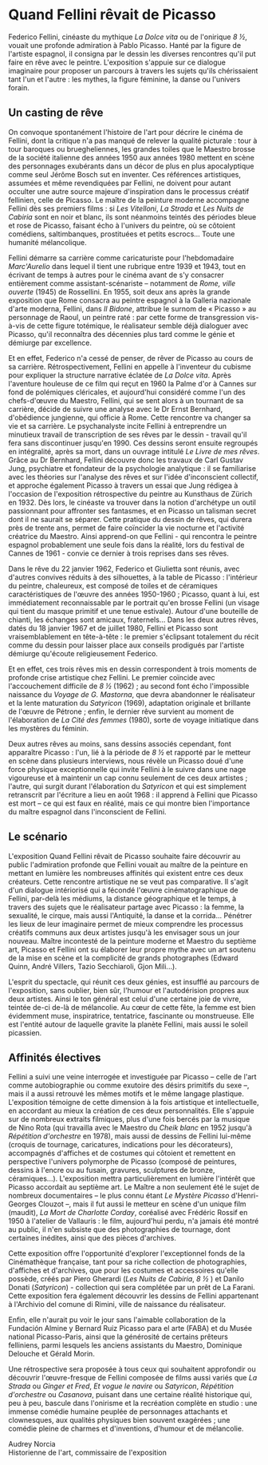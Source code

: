 # Quand Fellini rêvait de Picasso

Federico Fellini, cinéaste du mythique _La Dolce vita_ ou de l'onirique _8 ½_, vouait une profonde admiration à Pablo Picasso. Hanté par la figure de l'artiste espagnol, il consigna par le dessin les diverses rencontres qu'il put faire en rêve avec le peintre. L'exposition s'appuie sur ce dialogue imaginaire pour proposer un parcours à travers les sujets qu'ils chérissaient tant l'un et l'autre : les mythes, la figure féminine, la danse ou l'univers forain.

## Un casting de rêve

On convoque spontanément l'histoire de l'art pour décrire le cinéma de Fellini, dont la critique n'a pas manqué de relever la qualité picturale : tour à tour baroques ou bruegheliennes, les grandes toiles que le Maestro brosse de la société italienne des années 1950 aux années 1980 mettent en scène des personnages exubérants dans un décor de plus en plus apocalyptique comme seul Jérôme Bosch sut en inventer. Ces références artistiques, assumées et même revendiquées par Fellini, ne doivent pour autant occulter une autre source majeure d'inspiration dans le processus créatif fellinien, celle de Picasso. Le maître de la peinture moderne accompagne Fellini dès ses premiers films : si _Les Vitelloni_, _La Strada_ et _Les Nuits de Cabiria_ sont en noir et blanc, ils sont néanmoins teintés des périodes bleue et rose de Picasso, faisant écho à l'univers du peintre, où se côtoient comédiens, saltimbanques, prostituées et petits escrocs... Toute une humanité mélancolique.

Fellini démarre sa carrière comme caricaturiste pour l'hebdomadaire _Marc'Aurelio_ dans lequel il tient une rubrique entre 1939 et 1943, tout en écrivant de temps à autres pour le cinéma avant de s'y consacrer entièrement comme assistant-scénariste – notamment de _Rome, ville ouverte_ (1945) de Rossellini. En 1955, soit deux ans après la grande exposition que Rome consacra au peintre espagnol à la Galleria nazionale d'arte moderna, Fellini, dans _Il Bidone_, attribue le surnom de « Picasso » au personnage de Raoul, un peintre raté : par cette forme de transgression vis-à-vis de cette figure totémique, le réalisateur semble déjà dialoguer avec Picasso, qu'il reconnaîtra des décennies plus tard comme le génie et démiurge par excellence.

Et en effet, Federico n'a cessé de penser, de rêver de Picasso au cours de sa carrière. Rétrospectivement, Fellini en appelle à l'inventeur du cubisme pour expliquer la structure narrative éclatée de _La Dolce vita_. Après l'aventure houleuse de ce film qui reçut en 1960 la Palme d'or à Cannes sur fond de polémiques cléricales, et aujourd'hui considéré comme l'un des chefs-d'œuvre du Maestro, Fellini, qui se sent alors à un tournant de sa carrière, décide de suivre une analyse avec le Dr Ernst Bernhard, d'obédience jungienne, qui officie à Rome. Cette rencontre va changer sa vie et sa carrière. Le psychanalyste incite Fellini à entreprendre un minutieux travail de transcription de ses rêves par le dessin - travail qu'il fera sans discontinuer jusqu'en 1990. Ces dessins seront ensuite regroupés en intégralité, après sa mort, dans un ouvrage intitulé _Le Livre de mes rêves_. Grâce au Dr Bernhard, Fellini découvre donc les travaux de Carl Gustav Jung, psychiatre et fondateur de la psychologie analytique : il se familiarise avec les théories sur l'analyse des rêves et sur l'idée d'inconscient collectif, et approche également Picasso à travers un essai que Jung rédigea à l'occasion de l'exposition rétrospective du peintre au Kunsthaus de Zürich en 1932. Dès lors, le cinéaste va trouver dans la notion d'archétype un outil passionnant pour affronter ses fantasmes, et en Picasso un talisman secret dont il ne saurait se séparer. Cette pratique du dessin de rêves, qui durera près de trente ans, permet de faire coïncider la vie nocturne et l'activité créatrice du Maestro. Ainsi apprend-on que Fellini - qui rencontra le peintre espagnol probablement une seule fois dans la réalité, lors du festival de Cannes de 1961 - convie ce dernier à trois reprises dans ses rêves.

Dans le rêve du 22 janvier 1962, Federico et Giulietta sont réunis, avec d'autres convives réduits à des silhouettes, à la table de Picasso : l'intérieur du peintre, chaleureux, est composé de toiles et de céramiques caractéristiques de l'œuvre des années 1950-1960 ; Picasso, quant à lui, est immédiatement reconnaissable par le portrait qu'en brosse Fellini (un visage qui tient du masque primitif et une tenue estivale). Autour d'une bouteille de chianti, les échanges sont amicaux, fraternels... Dans les deux autres rêves, datés du 18 janvier 1967 et de juillet 1980, Fellini et Picasso sont vraisemblablement en tête-à-tête : le premier s'éclipsant totalement du récit comme du dessin pour laisser place aux conseils prodigués par l'artiste démiurge qu'écoute religieusement Federico.

Et en effet, ces trois rêves mis en dessin correspondent à trois moments de profonde crise artistique chez Fellini. Le premier coïncide avec l'accouchement difficile de _8 ½_ (1962) ; au second font écho l'impossible naissance du _Voyage de G. Mastorna_, que devra abandonner le réalisateur et la lente maturation du _Satyricon_ (1969), adaptation originale et brillante de l'œuvre de Pétrone ; enfin, le dernier rêve survient au moment de l'élaboration de _La Cité des femmes_ (1980), sorte de voyage initiatique dans les mystères du féminin.

Deux autres rêves au moins, sans dessins associés cependant, font apparaître Picasso : l'un, lié à la période de _8 ½_ et rapporté par le metteur en scène dans plusieurs interviews, nous révèle un Picasso doué d'une force physique exceptionnelle qui invite Fellini à le suivre dans une nage vigoureuse et à maintenir un cap connu seulement de ces deux artistes ; l'autre, qui surgit durant l'élaboration du _Satyricon_ et qui est simplement retranscrit par l'écriture a lieu en août 1968 : il apprend à Fellini que Picasso est mort – ce qui est faux en réalité, mais ce qui montre bien l'importance du maître espagnol dans l'inconscient de Fellini.

## Le scénario

L'exposition Quand Fellini rêvait de Picasso souhaite faire découvrir au public l'admiration profonde que Fellini vouait au maître de la peinture en mettant en lumière les nombreuses affinités qui existent entre ces deux créateurs. Cette rencontre artistique ne se veut pas comparative. Il s'agit d'un dialogue intériorisé qui a fécondé l'œuvre cinématographique de Fellini, par-delà les médiums, la distance géographique et le temps, à travers des sujets que le réalisateur partage avec Picasso : la femme, la sexualité, le cirque, mais aussi l'Antiquité, la danse et la corrida... Pénétrer les lieux de leur imaginaire permet de mieux comprendre les processus créatifs communs aux deux artistes jusqu'à les envisager sous un jour nouveau. Maître incontesté de la peinture moderne et Maestro du septième art, Picasso et Fellini ont su élaborer leur propre mythe avec un art soutenu de la mise en scène et la complicité de grands photographes (Edward Quinn, André Villers, Tazio Secchiaroli, Gjon Mili...).

L'esprit du spectacle, qui réunit ces deux génies, est insufflé au parcours de l'exposition, sans oublier, bien sûr, l'humour et l'autodérision propres aux deux artistes. Ainsi le ton général est celui d'une certaine joie de vivre, teintée de-ci de-là de mélancolie. Au cœur de cette fête, la femme est bien évidemment muse, inspiratrice, tentatrice, fascinante ou monstrueuse. Elle est l'entité autour de laquelle gravite la planète Fellini, mais aussi le soleil picassien.

## Affinités électives

Fellini a suivi une veine interrogée et investiguée par Picasso – celle de l'art comme autobiographie ou comme exutoire des désirs primitifs du sexe –, mais il a aussi retrouvé les mêmes motifs et le même langage plastique. L'exposition témoigne de cette dimension à la fois artistique et intellectuelle, en accordant au mieux la création de ces deux personnalités. Elle s'appuie sur de nombreux extraits filmiques, plus d'une fois bercés par la musique de Nino Rota (qui travailla avec le Maestro du _Cheik blanc_ en 1952 jusqu'à _Répétition d'orchestre_ en 1978), mais aussi de dessins de Fellini lui-même (croquis de tournage, caricatures, indications pour les décorateurs), accompagnés d'affiches et de costumes qui côtoient et remettent en perspective l'univers polymorphe de Picasso (composé de peintures, dessins à l'encre ou au fusain, gravures, sculptures de bronze, céramiques...). L'exposition mettra particulièrement en lumière l'intérêt que Picasso accordait au septième art. Le Maître a non seulement été le sujet de nombreux documentaires – le plus connu étant _Le Mystère Picasso_ d'Henri-Georges Clouzot –, mais il fut aussi le metteur en scène d'un unique film (maudit), _La Mort de Charlotte Corday_, coréalisé avec Frédéric Rossif en 1950 à l'atelier de Vallauris : le film, aujourd'hui perdu, n'a jamais été montré au public, il n'en subsiste que des photographies de tournage, dont certaines inédites, ainsi que des pièces d'archives.

Cette exposition offre l'opportunité d'explorer l'exceptionnel fonds de la Cinémathèque française, tant pour sa riche collection de photographies, d'affiches et d'archives, que pour les costumes et accessoires qu'elle possède, créés par Piero Gherardi (_Les Nuits de Cabiria_, _8 ½_ ) et Danilo Donati (_Satyricon_) - collection qui sera complétée par un prêt de La Farani. Cette exposition fera également découvrir les dessins de Fellini appartenant à l'Archivio del comune di Rimini, ville de naissance du réalisateur.

Enfin, elle n'aurait pu voir le jour sans l'aimable collaboration de la Fundación Almine y Bernard Ruiz Picasso para el arte (FABA) et du Musée national Picasso-Paris, ainsi que la générosité de certains prêteurs felliniens, parmi lesquels les anciens assistants du Maestro, Dominique Delouche et Gérald Morin.

Une rétrospective sera proposée à tous ceux qui souhaitent approfondir ou découvrir l'œuvre-fresque de Fellini composée de films aussi variés que _La Strada_ ou _Ginger et Fred_, _Et vogue le navire_ ou _Satyricon_, _Répétition d'orchestre_ ou _Casanova_, puisant dans une certaine réalité historique qui, peu à peu, bascule dans l'onirisme et la recréation complète en studio : une immense comédie humaine peuplée de personnages attachants et clownesques, aux qualités physiques bien souvent exagérées ; une comédie pleine de charmes et d'inventions, d'humour et de mélancolie.

Audrey Norcia  
Historienne de l'art, commissaire de l'exposition
